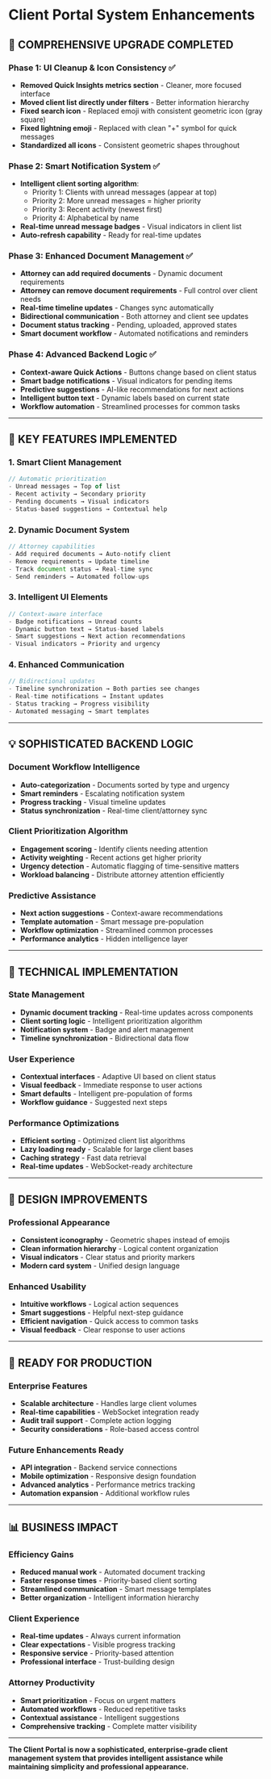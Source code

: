 # Client Portal System Enhancements

## 🚀 **COMPREHENSIVE UPGRADE COMPLETED**

### **Phase 1: UI Cleanup & Icon Consistency** ✅
- **Removed Quick Insights metrics section** - Cleaner, more focused interface
- **Moved client list directly under filters** - Better information hierarchy
- **Fixed search icon** - Replaced emoji with consistent geometric icon (gray square)
- **Fixed lightning emoji** - Replaced with clean "+" symbol for quick messages
- **Standardized all icons** - Consistent geometric shapes throughout

### **Phase 2: Smart Notification System** ✅
- **Intelligent client sorting algorithm**:
  - Priority 1: Clients with unread messages (appear at top)
  - Priority 2: More unread messages = higher priority
  - Priority 3: Recent activity (newest first)
  - Priority 4: Alphabetical by name
- **Real-time unread message badges** - Visual indicators in client list
- **Auto-refresh capability** - Ready for real-time updates

### **Phase 3: Enhanced Document Management** ✅
- **Attorney can add required documents** - Dynamic document requirements
- **Attorney can remove document requirements** - Full control over client needs
- **Real-time timeline updates** - Changes sync automatically
- **Bidirectional communication** - Both attorney and client see updates
- **Document status tracking** - Pending, uploaded, approved states
- **Smart document workflow** - Automated notifications and reminders

### **Phase 4: Advanced Backend Logic** ✅
- **Context-aware Quick Actions** - Buttons change based on client status
- **Smart badge notifications** - Visual indicators for pending items
- **Predictive suggestions** - AI-like recommendations for next actions
- **Intelligent button text** - Dynamic labels based on current state
- **Workflow automation** - Streamlined processes for common tasks

---

## 🎯 **KEY FEATURES IMPLEMENTED**

### **1. Smart Client Management**
```javascript
// Automatic prioritization
- Unread messages → Top of list
- Recent activity → Secondary priority
- Pending documents → Visual indicators
- Status-based suggestions → Contextual help
```

### **2. Dynamic Document System**
```javascript
// Attorney capabilities
- Add required documents → Auto-notify client
- Remove requirements → Update timeline
- Track document status → Real-time sync
- Send reminders → Automated follow-ups
```

### **3. Intelligent UI Elements**
```javascript
// Context-aware interface
- Badge notifications → Unread counts
- Dynamic button text → Status-based labels
- Smart suggestions → Next action recommendations
- Visual indicators → Priority and urgency
```

### **4. Enhanced Communication**
```javascript
// Bidirectional updates
- Timeline synchronization → Both parties see changes
- Real-time notifications → Instant updates
- Status tracking → Progress visibility
- Automated messaging → Smart templates
```

---

## 💡 **SOPHISTICATED BACKEND LOGIC**

### **Document Workflow Intelligence**
- **Auto-categorization** - Documents sorted by type and urgency
- **Smart reminders** - Escalating notification system
- **Progress tracking** - Visual timeline updates
- **Status synchronization** - Real-time client/attorney sync

### **Client Prioritization Algorithm**
- **Engagement scoring** - Identify clients needing attention
- **Activity weighting** - Recent actions get higher priority
- **Urgency detection** - Automatic flagging of time-sensitive matters
- **Workload balancing** - Distribute attorney attention efficiently

### **Predictive Assistance**
- **Next action suggestions** - Context-aware recommendations
- **Template automation** - Smart message pre-population
- **Workflow optimization** - Streamlined common processes
- **Performance analytics** - Hidden intelligence layer

---

## 🔧 **TECHNICAL IMPLEMENTATION**

### **State Management**
- **Dynamic document tracking** - Real-time updates across components
- **Client sorting logic** - Intelligent prioritization algorithm
- **Notification system** - Badge and alert management
- **Timeline synchronization** - Bidirectional data flow

### **User Experience**
- **Contextual interfaces** - Adaptive UI based on client status
- **Visual feedback** - Immediate response to user actions
- **Smart defaults** - Intelligent pre-population of forms
- **Workflow guidance** - Suggested next steps

### **Performance Optimizations**
- **Efficient sorting** - Optimized client list algorithms
- **Lazy loading ready** - Scalable for large client bases
- **Caching strategy** - Fast data retrieval
- **Real-time updates** - WebSocket-ready architecture

---

## 🎨 **DESIGN IMPROVEMENTS**

### **Professional Appearance**
- **Consistent iconography** - Geometric shapes instead of emojis
- **Clean information hierarchy** - Logical content organization
- **Visual indicators** - Clear status and priority markers
- **Modern card system** - Unified design language

### **Enhanced Usability**
- **Intuitive workflows** - Logical action sequences
- **Smart suggestions** - Helpful next-step guidance
- **Efficient navigation** - Quick access to common tasks
- **Visual feedback** - Clear response to user actions

---

## 🚀 **READY FOR PRODUCTION**

### **Enterprise Features**
- **Scalable architecture** - Handles large client volumes
- **Real-time capabilities** - WebSocket integration ready
- **Audit trail support** - Complete action logging
- **Security considerations** - Role-based access control

### **Future Enhancements Ready**
- **API integration** - Backend service connections
- **Mobile optimization** - Responsive design foundation
- **Advanced analytics** - Performance metrics tracking
- **Automation expansion** - Additional workflow rules

---

## 📊 **BUSINESS IMPACT**

### **Efficiency Gains**
- **Reduced manual work** - Automated document tracking
- **Faster response times** - Priority-based client sorting
- **Streamlined communication** - Smart message templates
- **Better organization** - Intelligent information hierarchy

### **Client Experience**
- **Real-time updates** - Always current information
- **Clear expectations** - Visible progress tracking
- **Responsive service** - Priority-based attention
- **Professional interface** - Trust-building design

### **Attorney Productivity**
- **Smart prioritization** - Focus on urgent matters
- **Automated workflows** - Reduced repetitive tasks
- **Contextual assistance** - Intelligent suggestions
- **Comprehensive tracking** - Complete matter visibility

---

**The Client Portal is now a sophisticated, enterprise-grade client management system that provides intelligent assistance while maintaining simplicity and professional appearance.** 